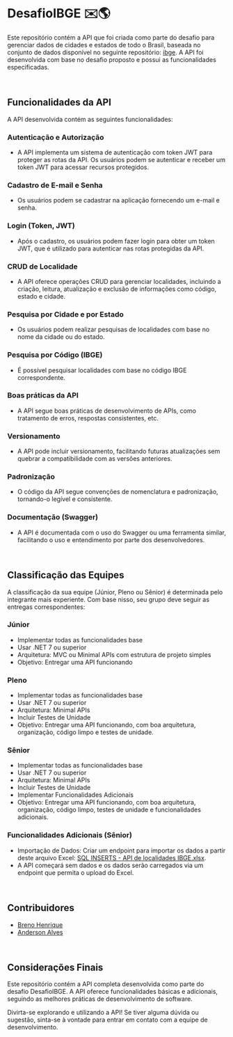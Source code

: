# DesafioIBGE :envelope::earth_americas:

Este repositório contém a API que foi criada como parte do desafio para gerenciar dados de cidades e estados de todo o Brasil, baseada no conjunto de dados disponível no seguinte repositório: [ibge](https://github.com/andrebaltieri/ibge). A API foi desenvolvida com base no desafio proposto e possui as funcionalidades especificadas.

<br>

## Funcionalidades da API

A API desenvolvida contém as seguintes funcionalidades:

### Autenticação e Autorização
- A API implementa um sistema de autenticação com token JWT para proteger as rotas da API. Os usuários podem se autenticar e receber um token JWT para acessar recursos protegidos.

### Cadastro de E-mail e Senha
- Os usuários podem se cadastrar na aplicação fornecendo um e-mail e senha.

### Login (Token, JWT)
- Após o cadastro, os usuários podem fazer login para obter um token JWT, que é utilizado para autenticar nas rotas protegidas da API.

### CRUD de Localidade
- A API oferece operações CRUD para gerenciar localidades, incluindo a criação, leitura, atualização e exclusão de informações como código, estado e cidade.

### Pesquisa por Cidade e por Estado
- Os usuários podem realizar pesquisas de localidades com base no nome da cidade ou do estado.

### Pesquisa por Código (IBGE)
- É possível pesquisar localidades com base no código IBGE correspondente.

### Boas práticas da API
- A API segue boas práticas de desenvolvimento de APIs, como tratamento de erros, respostas consistentes, etc.

### Versionamento
- A API pode incluir versionamento, facilitando futuras atualizações sem quebrar a compatibilidade com as versões anteriores.

### Padronização
- O código da API segue convenções de nomenclatura e padronização, tornando-o legível e consistente.

### Documentação (Swagger)
- A API é documentada com o uso do Swagger ou uma ferramenta similar, facilitando o uso e entendimento por parte dos desenvolvedores.

<br>

## Classificação das Equipes

A classificação da sua equipe (Júnior, Pleno ou Sênior) é determinada pelo integrante mais experiente. Com base nisso, seu grupo deve seguir as entregas correspondentes:

### Júnior

- Implementar todas as funcionalidades base
- Usar .NET 7 ou superior
- Arquitetura: MVC ou Minimal APIs com estrutura de projeto simples
- Objetivo: Entregar uma API funcionando

### Pleno

- Implementar todas as funcionalidades base
- Usar .NET 7 ou superior
- Arquitetura: Minimal APIs
- Incluir Testes de Unidade
- Objetivo: Entregar uma API funcionando, com boa arquitetura, organização, código limpo e testes de unidade.

### Sênior

- Implementar todas as funcionalidades base
- Usar .NET 7 ou superior
- Arquitetura: Minimal APIs
- Incluir Testes de Unidade
- Implementar Funcionalidades Adicionais
- Objetivo: Entregar uma API funcionando, com boa arquitetura, organização, código limpo, testes de unidade e funcionalidades adicionais.

### Funcionalidades Adicionais (Sênior)

- Importação de Dados: Criar um endpoint para importar os dados a partir deste arquivo Excel: [SQL INSERTS - API de localidades IBGE.xlsx](https://github.com/andrebaltieri/ibge/blob/main/SQL%20INSERTS%20-%20API%20de%20localidades%20IBGE.xlsx).
- A API começará sem dados e os dados serão carregados via um endpoint que permita o upload do Excel.

<br>

## Contribuidores

- [Breno Henrique](https://github.com/brenonsc)
- [Anderson Alves](https://github.com/ander-alves)

<br>

## Considerações Finais

Este repositório contém a API completa desenvolvida como parte do desafio DesafioIBGE. A API oferece funcionalidades básicas e adicionais, seguindo as melhores práticas de desenvolvimento de software.

Divirta-se explorando e utilizando a API! Se tiver alguma dúvida ou sugestão, sinta-se à vontade para entrar em contato com a equipe de desenvolvimento.